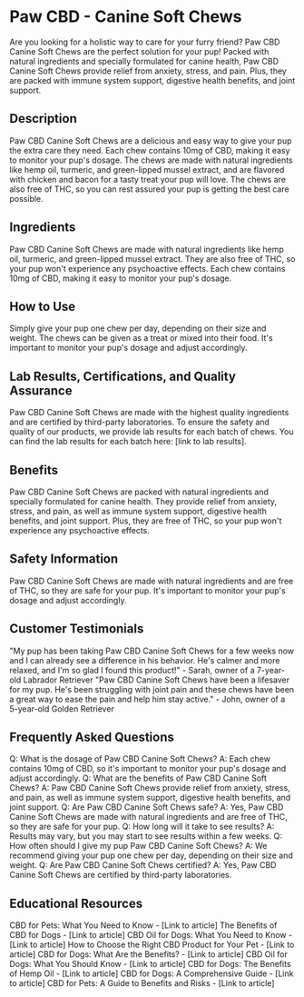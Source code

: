 # Paw CBD - Canine Soft Chews
Are you looking for a holistic way to care for your furry friend? Paw CBD Canine Soft Chews are the perfect solution for your pup! Packed with natural ingredients and specially formulated for canine health, Paw CBD Canine Soft Chews provide relief from anxiety, stress, and pain. Plus, they are packed with immune system support, digestive health benefits, and joint support.
## Description
Paw CBD Canine Soft Chews are a delicious and easy way to give your pup the extra care they need. Each chew contains 10mg of CBD, making it easy to monitor your pup's dosage. The chews are made with natural ingredients like hemp oil, turmeric, and green-lipped mussel extract, and are flavored with chicken and bacon for a tasty treat your pup will love. The chews are also free of THC, so you can rest assured your pup is getting the best care possible.
## Ingredients
Paw CBD Canine Soft Chews are made with natural ingredients like hemp oil, turmeric, and green-lipped mussel extract. They are also free of THC, so your pup won't experience any psychoactive effects. Each chew contains 10mg of CBD, making it easy to monitor your pup's dosage.
## How to Use
Simply give your pup one chew per day, depending on their size and weight. The chews can be given as a treat or mixed into their food. It's important to monitor your pup's dosage and adjust accordingly.
## Lab Results, Certifications, and Quality Assurance
Paw CBD Canine Soft Chews are made with the highest quality ingredients and are certified by third-party laboratories. To ensure the safety and quality of our products, we provide lab results for each batch of chews. You can find the lab results for each batch here: [link to lab results].
## Benefits
Paw CBD Canine Soft Chews are packed with natural ingredients and specially formulated for canine health. They provide relief from anxiety, stress, and pain, as well as immune system support, digestive health benefits, and joint support. Plus, they are free of THC, so your pup won't experience any psychoactive effects.
## Safety Information
Paw CBD Canine Soft Chews are made with natural ingredients and are free of THC, so they are safe for your pup. It's important to monitor your pup's dosage and adjust accordingly.
## Customer Testimonials
"My pup has been taking Paw CBD Canine Soft Chews for a few weeks now and I can already see a difference in his behavior. He's calmer and more relaxed, and I'm so glad I found this product!" - Sarah, owner of a 7-year-old Labrador Retriever 
"Paw CBD Canine Soft Chews have been a lifesaver for my pup. He's been struggling with joint pain and these chews have been a great way to ease the pain and help him stay active." - John, owner of a 5-year-old Golden Retriever
## Frequently Asked Questions
Q: What is the dosage of Paw CBD Canine Soft Chews?
A: Each chew contains 10mg of CBD, so it's important to monitor your pup's dosage and adjust accordingly.
Q: What are the benefits of Paw CBD Canine Soft Chews?
A: Paw CBD Canine Soft Chews provide relief from anxiety, stress, and pain, as well as immune system support, digestive health benefits, and joint support.
Q: Are Paw CBD Canine Soft Chews safe?
A: Yes, Paw CBD Canine Soft Chews are made with natural ingredients and are free of THC, so they are safe for your pup.
Q: How long will it take to see results?
A: Results may vary, but you may start to see results within a few weeks.
Q: How often should I give my pup Paw CBD Canine Soft Chews?
A: We recommend giving your pup one chew per day, depending on their size and weight.
Q: Are Paw CBD Canine Soft Chews certified?
A: Yes, Paw CBD Canine Soft Chews are certified by third-party laboratories.
## Educational Resources
CBD for Pets: What You Need to Know - [Link to article]
The Benefits of CBD for Dogs - [Link to article]
CBD Oil for Dogs: What You Need to Know - [Link to article]
How to Choose the Right CBD Product for Your Pet - [Link to article]
CBD for Dogs: What Are the Benefits? - [Link to article]
CBD Oil for Dogs: What You Should Know - [Link to article]
CBD for Dogs: The Benefits of Hemp Oil - [Link to article]
CBD for Dogs: A Comprehensive Guide - [Link to article]
CBD for Pets: A Guide to Benefits and Risks - [Link to article]